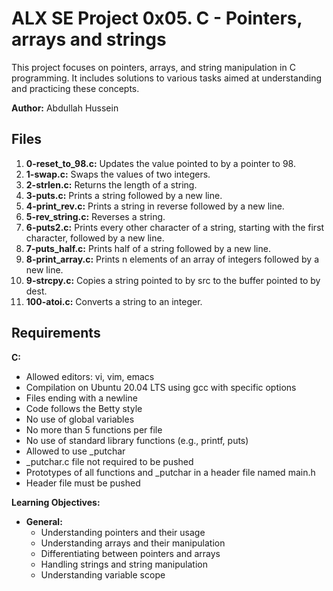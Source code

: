 # ALX SE Project 0x05. C - Pointers, arrays and strings

This project focuses on pointers, arrays, and string manipulation in C programming. It includes solutions to various tasks aimed at understanding and practicing these concepts.

**Author:** Abdullah Hussein

## Files

1. **0-reset_to_98.c:** Updates the value pointed to by a pointer to 98.
2. **1-swap.c:** Swaps the values of two integers.
3. **2-strlen.c:** Returns the length of a string.
4. **3-puts.c:** Prints a string followed by a new line.
5. **4-print_rev.c:** Prints a string in reverse followed by a new line.
6. **5-rev_string.c:** Reverses a string.
7. **6-puts2.c:** Prints every other character of a string, starting with the first character, followed by a new line.
8. **7-puts_half.c:** Prints half of a string followed by a new line.
9. **8-print_array.c:** Prints n elements of an array of integers followed by a new line.
10. **9-strcpy.c:** Copies a string pointed to by src to the buffer pointed to by dest.
11. **100-atoi.c:** Converts a string to an integer.

## Requirements

**C:**
- Allowed editors: vi, vim, emacs
- Compilation on Ubuntu 20.04 LTS using gcc with specific options
- Files ending with a newline
- Code follows the Betty style
- No use of global variables
- No more than 5 functions per file
- No use of standard library functions (e.g., printf, puts)
- Allowed to use _putchar
- _putchar.c file not required to be pushed
- Prototypes of all functions and _putchar in a header file named main.h
- Header file must be pushed

**Learning Objectives:**
- **General:**
  - Understanding pointers and their usage
  - Understanding arrays and their manipulation
  - Differentiating between pointers and arrays
  - Handling strings and string manipulation
  - Understanding variable scope

